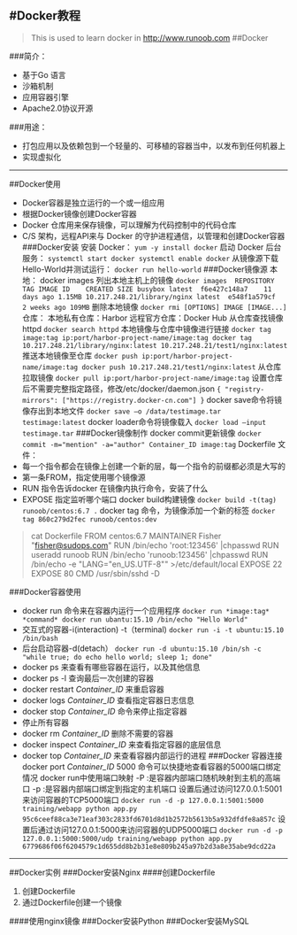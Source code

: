 #Docker教程
--------
>This is used to learn docker in http://www.runoob.com
##Docker

###简介：

 - 基于Go 语言
 - 沙箱机制
 - 应用容器引擎
 - Apache2.0协议开源
 
###用途：

 - 打包应用以及依赖包到一个轻量的、可移植的容器当中，以发布到任何机器上
 - 实现虚拟化
 
---------
##Docker使用
 - Docker容器是独立运行的一个或一组应用
 - 根据Docker镜像创建Docker容器
 - Docker 仓库用来保存镜像，可以理解为代码控制中的代码仓库
 - C/S 架构，远程API来与 Docker 的守护进程通信，以管理和创建Docker容器
###Docker安装
安装 Docker：
`yum -y install docker`
启动 Docker 后台服务：
`systemctl start docker
systemctl enable docker`
从镜像源下载Hello-World并测试运行：
`docker run hello-world`
###Docker镜像源
本地：
docker images 列出本地主机上的镜像
`docker images 
REPOSITORY  TAG IMAGE ID    CREATED SIZE
busybox latest  f6e427c148a7    11 days ago 1.15MB
10.217.248.21/library/nginx latest  e548f1a579cf    2 weeks ago 109MB`
删除本地镜像
`docker rmi [OPTIONS] IMAGE [IMAGE...] `
仓库：
本地私有仓库：Harbor
远程官方仓库：Docker Hub
从仓库查找镜像httpd
`docker search httpd`
本地镜像与仓库中镜像进行链接
`docker tag image:tag ip:port/harbor-project-name/image:tag
docker tag 10.217.248.21/library/nginx:latest 10.217.248.21/test1/nginx:latest`
推送本地镜像至仓库
`docker push ip:port/harbor-project-name/image:tag
docker push 10.217.248.21/test1/nginx:latest`
从仓库拉取镜像
`docker pull ip:port/harbor-project-name/image:tag`
设置仓库后不需要完整指定路径，修改/etc/docker/daemon.json
`{
  "registry-mirrors": ["https://registry.docker-cn.com"]
}`
docker save命令将镜像存出到本地文件
`docker save –o /data/testimage.tar testimage:latest`
docker loader命令将镜像载入
`docker load —input testimage.tar`
###Docker镜像制作
docker commit更新镜像
`docker commit -m="mention" -a="author" Container_ID image:tag`
Dockerfile 文件：
 - 每一个指令都会在镜像上创建一个新的层，每一个指令的前缀都必须是大写的
 - 第一条FROM，指定使用哪个镜像源
 - RUN 指令告诉docker 在镜像内执行命令，安装了什么
 - EXPOSE 指定监听哪个端口
docker build构建镜像
`docker build -t(tag) runoob/centos:6.7 .`
docker tag 命令，为镜像添加一个新的标签
`docker tag 860c279d2fec runoob/centos:dev`
>cat Dockerfile 
FROM    centos:6.7
MAINTAINER      Fisher "fisher@sudops.com"
RUN     /bin/echo 'root:123456' |chpasswd
RUN     useradd runoob
RUN     /bin/echo 'runoob:123456' |chpasswd
RUN     /bin/echo -e "LANG=\"en_US.UTF-8\"" >/etc/default/local
EXPOSE  22
EXPOSE  80
CMD     /usr/sbin/sshd -D


###Docker容器使用
 - docker run 命令来在容器内运行一个应用程序
`docker run *image:tag* *command*
docker run ubantu:15.10 /bin/echo "Hello World"`
 - 交互式的容器-i(interaction) -t（terminal)
`docker run -i -t ubuntu:15.10 /bin/bash`
 - 后台启动容器-d(detach）
`docker run -d ubuntu:15.10 /bin/sh -c "while true; do echo hello world; sleep 1; done"`
 - docker ps 来查看有哪些容器在运行，以及其他信息
 - docker ps -l 查询最后一次创建的容器
 - docker restart *Container_ID* 来重启容器
 - docker logs *Container_ID* 查看指定容器日志信息
 - docker stop *Container_ID* 命令来停止指定容器
 - 停止所有容器
 - docker rm *Container_ID* 删除不需要的容器
 - docker inspect *Container_ID* 来查看指定容器的底层信息
 - docker top *Container_ID* 来查看容器内部运行的进程
###Docker 容器连接
docker port *Container_ID* 5000 命令可以快捷地查看容器的5000端口绑定情况
docker run中使用端口映射
	-P :是容器内部端口随机映射到主机的高端口
	-p :是容器内部端口绑定到指定的主机端口
设置后通过访问127.0.0.1:5001来访问容器的TCP5000端口
`docker run -d -p 127.0.0.1:5001:5000 training/webapp python app.py
95c6ceef88ca3e71eaf303c2833fd6701d8d1b2572b5613b5a932dfdfe8a857c`
设置后通过访问127.0.0.1:5000来访问容器的UDP5000端口
`docker run -d -p 127.0.0.1:5000:5000/udp training/webapp python app.py
6779686f06f6204579c1d655dd8b2b31e8e809b245a97b2d3a8e35abe9dcd22a`

---------
##Docker实例
###Docker安装Nginx
####创建Dockerfile

 1. 创建Dockerfile
 2. 通过Dockerfile创建一个镜像

####使用nginx镜像
###Docker安装Python
###Docker安装MySQL
